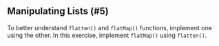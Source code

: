 ## Manipulating Lists (#5)

To better understand `flatten()` and `flatMap()` functions, implement one using
the other. In this exercise, implement `flatMap()` using `flatten()`.